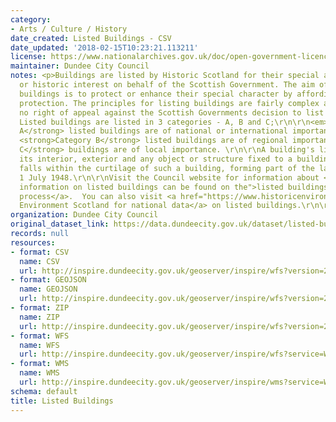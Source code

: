 ```yaml
---
category:
- Arts / Culture / History
date_created: Listed Buildings - CSV
date_updated: '2018-02-15T10:23:21.113211'
license: https://www.nationalarchives.gov.uk/doc/open-government-licence/version/3/
maintainer: Dundee City Council
notes: <p>Buildings are listed by Historic Scotland for their special architectural
  or historic interest on behalf of the Scottish Government. The aim of listing such
  buildings is to protect or enhance their special character by affording them statutory
  protection. The principles for listing buildings are fairly complex and there is
  no right of appeal against the Scottish Governments decision to list a property.
  Listed buildings are listed in 3 categories - A, B and C;\r\n\r\n<em> <strong>Category
  A</strong> listed buildings are of national or international importance. \r\n</em>
  <strong>Category B</strong> listed buildings are of regional importance. \r\n* <strong>Category
  C</strong> buildings are of local importance. \r\n\r\nA building's listing covers
  its interior, exterior and any object or structure fixed to a building or which
  falls within the curtilage of such a building, forming part of the land since before
  1 July 1948.\r\n\r\nVisit the Council website for information about <a href="Further
  information on listed buildings can be found on the">listed buildings and the planning
  process</a>.  You can also visit <a href="https://www.historicenvironment.scot/advice-and-support/listing-scheduling-and-designations/listed-buildings/search-for-a-listed-building/">Historic
  Environment Scotland for national data</a> on listed buildings.\r\n\r\n</p>
organization: Dundee City Council
original_dataset_link: https://data.dundeecity.gov.uk/dataset/listed-buildings
records: null
resources:
- format: CSV
  name: CSV
  url: http://inspire.dundeecity.gov.uk/geoserver/inspire/wfs?version=2.0.0&service=wfs&request=GetFeature&typeName=inspire:LISTEDBUILDINGS&outputFormat=csv
- format: GEOJSON
  name: GEOJSON
  url: http://inspire.dundeecity.gov.uk/geoserver/inspire/wfs?version=2.0.0&service=wfs&request=GetFeature&typeName=inspire:LISTEDBUILDINGS&outputFormat=application/json&srsName=EPSG:4326
- format: ZIP
  name: ZIP
  url: http://inspire.dundeecity.gov.uk/geoserver/inspire/wfs?version=2.0.0&service=wfs&request=GetFeature&typeName=inspire:LISTEDBUILDINGS&outputFormat=SHAPE-ZIP
- format: WFS
  name: WFS
  url: http://inspire.dundeecity.gov.uk/geoserver/inspire/wfs?service=WFS&version=2.0.0&request=getCapabilities
- format: WMS
  name: WMS
  url: http://inspire.dundeecity.gov.uk/geoserver/inspire/wms?service=Wms&version=1.3.0&request=getCapabilities
schema: default
title: Listed Buildings
---
```


